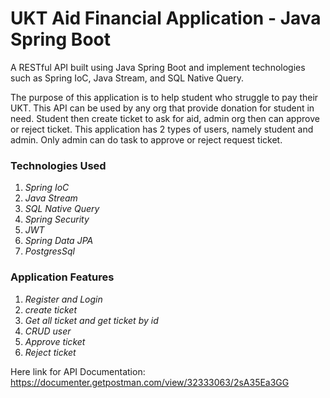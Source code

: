 # UKT Aid Financial Application - Java Spring Boot

A RESTful API built using Java Spring Boot and implement technologies such as Spring IoC, Java Stream, and SQL Native Query.

The purpose of this application is to help student who struggle to pay their UKT. This API can be used by any org that provide donation for student in need. Student then create ticket to ask for aid, admin org then can approve or reject ticket. This application has 2 types of users, namely student and admin.
Only admin can do task to approve or reject request ticket.

### Technologies Used
1. *Spring IoC*
2. *Java Stream*
3. *SQL Native Query*
4. *Spring Security*
5. *JWT*
6. *Spring Data JPA*
7. *PostgresSql*

### Application Features
1. *Register and Login*
2. *create ticket*
3. *Get all ticket and get ticket by id*
4. *CRUD user*
5. *Approve ticket*
6. *Reject ticket*

Here link for API Documentation: https://documenter.getpostman.com/view/32333063/2sA35Ea3GG
